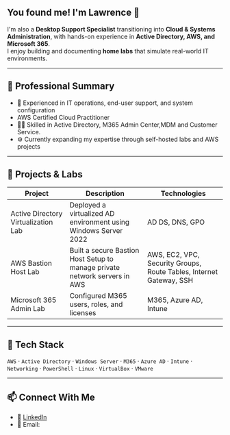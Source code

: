 ## You found me! I'm Lawrence 👋

I'm also a  **Desktop Support Specialist** transitioning into **Cloud & Systems Administration**, with hands-on experience in **Active Directory, AWS, and Microsoft 365**.  
I enjoy building and documenting **home labs** that simulate real-world IT environments.

---

## 💼 Professional Summary
- 🧰 Experienced in IT operations, end-user support, and system configuration
-  AWS Certified Cloud Practitioner
- 🧑‍💻 Skilled in Active Directory, M365 Admin Center,MDM and Customer Service.
- ⚙️ Currently expanding my expertise through self-hosted labs and AWS projects

---

## 🚀 Projects & Labs
| Project | Description | Technologies |
|----------|--------------|---------------|
| Active Directory Virtualization Lab | Deployed a virtualized AD environment using Windows Server 2022 | AD DS, DNS, GPO |
| AWS Bastion Host Lab | Built a secure Bastion Host Setup to manage private network servers in AWS  | AWS, EC2, VPC, Security Groups, Route Tables, Internet Gateway, SSH |
| Microsoft 365 Admin Lab | Configured M365 users, roles, and licenses | M365, Azure AD, Intune |

---

## 🧰 Tech Stack
`AWS` · `Active Directory` · `Windows Server` · `M365` · `Azure AD` · `Intune` · `Networking` · `PowerShell` · `Linux` · `VirtualBox` · `VMware`

---

## 📫 Connect With Me
- 💼 [LinkedIn](https://www.linkedin.com/in/<your-linkedin>)  
- 📧 Email: <your-email-here>
